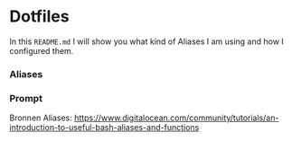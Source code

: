 # Dotfiles
In this `README.md` I will show you what kind of Aliases I am using and how I configured them.

### Aliases

### Prompt


Bronnen Aliases: https://www.digitalocean.com/community/tutorials/an-introduction-to-useful-bash-aliases-and-functions
